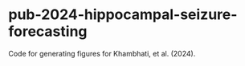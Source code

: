 # pub-2024-hippocampal-seizure-forecasting
Code for generating figures for Khambhati, et al. (2024).
